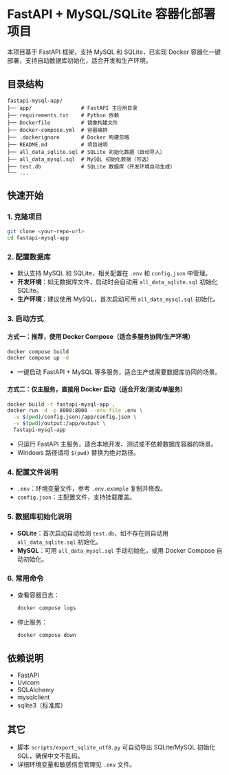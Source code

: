 # FastAPI + MySQL/SQLite 容器化部署项目

本项目基于 FastAPI 框架，支持 MySQL 和 SQLite，已实现 Docker 容器化一键部署，支持自动数据库初始化，适合开发和生产环境。

## 目录结构

```
fastapi-mysql-app/
├── app/                # FastAPI 主应用目录
├── requirements.txt    # Python 依赖
├── Dockerfile          # 镜像构建文件
├── docker-compose.yml  # 容器编排
├── .dockerignore       # Docker 构建忽略
├── README.md           # 项目说明
├── all_data_sqlite.sql # SQLite 初始化数据（自动导入）
├── all_data_mysql.sql  # MySQL 初始化数据（可选）
├── test.db             # SQLite 数据库（开发环境自动生成）
└── ...
```

## 快速开始

### 1. 克隆项目
```bash
git clone <your-repo-url>
cd fastapi-mysql-app
```

### 2. 配置数据库
- 默认支持 MySQL 和 SQLite，相关配置在 `.env` 和 `config.json` 中管理。
- **开发环境**：如无数据库文件，启动时会自动用 `all_data_sqlite.sql` 初始化 SQLite。
- **生产环境**：建议使用 MySQL，首次启动可用 `all_data_mysql.sql` 初始化。

### 3. 启动方式

#### 方式一：推荐，使用 Docker Compose（适合多服务协同/生产环境）
```bash
docker compose build
docker compose up -d
```
- 一键启动 FastAPI + MySQL 等多服务，适合生产或需要数据库协同的场景。

#### 方式二：仅主服务，直接用 Docker 启动（适合开发/测试/单服务）
```bash
docker build -t fastapi-mysql-app .
docker run -d -p 8000:8000 --env-file .env \
  -v $(pwd)/config.json:/app/config.json \
  -v $(pwd)/output:/app/output \
  fastapi-mysql-app
```
- 只运行 FastAPI 主服务，适合本地开发、测试或不依赖数据库容器的场景。
- Windows 路径请将 `$(pwd)` 替换为绝对路径。

### 4. 配置文件说明
- `.env`：环境变量文件，参考 `.env.example` 复制并修改。
- `config.json`：主配置文件，支持挂载覆盖。

### 5. 数据库初始化说明
- **SQLite**：首次启动自动检测 `test.db`，如不存在则自动用 `all_data_sqlite.sql` 初始化。
- **MySQL**：可用 `all_data_mysql.sql` 手动初始化，或用 Docker Compose 自动初始化。

### 6. 常用命令
- 查看容器日志：
  ```bash
  docker compose logs
  ```
- 停止服务：
  ```bash
  docker compose down
  ```

## 依赖说明
- FastAPI
- Uvicorn
- SQLAlchemy
- mysqlclient
- sqlite3（标准库）

## 其它
- 脚本 `scripts/export_sqlite_utf8.py` 可自动导出 SQLite/MySQL 初始化 SQL，确保中文不乱码。
- 详细环境变量和敏感信息管理见 `.env` 文件。
